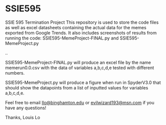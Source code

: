 # SSIE595
SSIE 595 Termination Project
This repository is used to store the code files as well as excel datasheets containing the actual data for the memes exported from Google Trends.
It also includes screenshots of results from running the code: SSIE595-MemeProject-FINAL.py and SSIE595-MemeProject.py

..

SSIE595-MemeProject-FINAL.py will produce an excel file by the name memerun0.0.csv with the data of variables a,b,c,d,e tested with different numbers.

SSIE595-MemeProject.py will produce a figure when run in SpyderV3.0 that should show the datapoints from a list of inputted values for variables a,b,c,d,e.


Feel free to email llo@binghamton.edu or evilwizard193@msn.com if you have any questions!

Thanks,
Louis Lo

